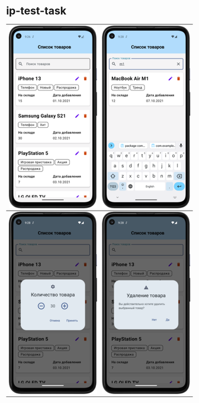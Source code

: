 # ip-test-task
| ![Скриншот 1](Screen1.png) | ![Скриншот 2](Screen2.png) |
| --- | --- |
| ![Скриншот 3](Screen3.png) | ![Скриншот 4](Screen4.png) |
